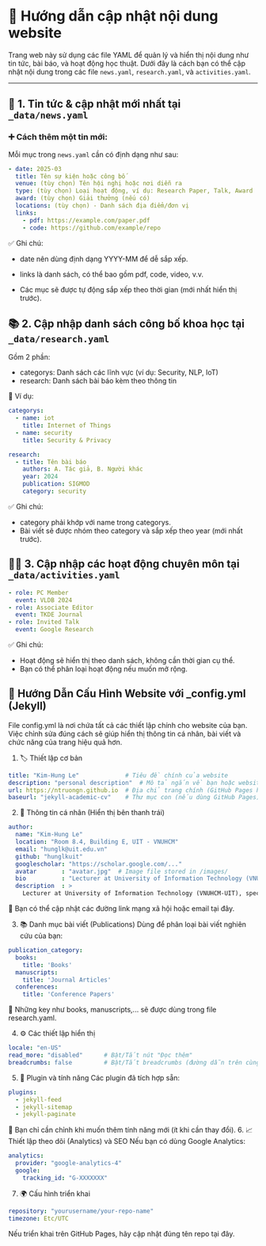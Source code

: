 # 📄 Hướng dẫn cập nhật nội dung website

Trang web này sử dụng các file YAML để quản lý và hiển thị nội dung như tin tức, bài báo, và hoạt động học thuật. Dưới đây là cách bạn có thể cập nhật nội dung trong các file `news.yaml`, `research.yaml`, và `activities.yaml`.

---

## 📢 1. Tin tức & cập nhật mới nhất tại `_data/news.yaml`

### ➕ Cách thêm một tin mới:
Mỗi mục trong `news.yaml` cần có định dạng như sau:

```yaml
- date: 2025-03
  title: Tên sự kiện hoặc công bố
  venue: (tùy chọn) Tên hội nghị hoặc nơi diễn ra
  type: (tùy chọn) Loại hoạt động, ví dụ: Research Paper, Talk, Award
  award: (tùy chọn) Giải thưởng (nếu có)
  locations: (tùy chọn) - Danh sách địa điểm/đơn vị
  links:
    - pdf: https://example.com/paper.pdf
    - code: https://github.com/example/repo
```

✅ Ghi chú:
- date nên dùng định dạng YYYY-MM để dễ sắp xếp.

- links là danh sách, có thể bao gồm pdf, code, video, v.v.

- Các mục sẽ được tự động sắp xếp theo thời gian (mới nhất hiển thị trước).

## 📚 2. Cập nhập danh sách công bố khoa học tại `_data/research.yaml`
Gồm 2 phần:
- categorys: Danh sách các lĩnh vực (ví dụ: Security, NLP, IoT)
- research: Danh sách bài báo kèm theo thông tin

🧩 Ví dụ:
```yaml
categorys:
  - name: iot
    title: Internet of Things
  - name: security
    title: Security & Privacy

research:
  - title: Tên bài báo
    authors: A. Tác giả, B. Người khác
    year: 2024
    publication: SIGMOD
    category: security
```
✅ Ghi chú:
- category phải khớp với name trong categorys.
- Bài viết sẽ được nhóm theo category và sắp xếp theo year (mới nhất trước).

## 🧑‍🏫 3. Cập nhập các hoạt động chuyên môn tại `_data/activities.yaml`
```yaml
- role: PC Member
  event: VLDB 2024
- role: Associate Editor
  event: TKDE Journal
- role: Invited Talk
  event: Google Research
```
✅ Ghi chú:
- Hoạt động sẽ hiển thị theo danh sách, không cần thời gian cụ thể.
- Bạn có thể phân loại hoạt động nếu muốn mở rộng.


## 🔧 Hướng Dẫn Cấu Hình Website với _config.yml (Jekyll)
File config.yml là nơi chứa tất cả các thiết lập chính cho website của bạn. Việc chỉnh sửa đúng cách sẽ giúp hiển thị thông tin cá nhân, bài viết và chức năng của trang hiệu quả hơn.

1. 🏷 Thiết lập cơ bản
```yaml
title: "Kim-Hung Le"             # Tiêu đề chính của website
description: "personal description"  # Mô tả ngắn về bạn hoặc website (phục vụ SEO)
url: https://ntruongn.github.io  # Địa chỉ trang chính (GitHub Pages hoặc custom domain)
baseurl: "jekyll-academic-cv"    # Thư mục con (nếu dùng GitHub Pages)
```
2. 👤 Thông tin cá nhân (Hiển thị bên thanh trái)
```yaml
author:
  name: "Kim-Hung Le"
  location: "Room 8.4, Building E, UIT - VNUHCM"
  email: "hunglk@uit.edu.vn"
  github: "hunglkuit"
  googlescholar: "https://scholar.google.com/..."
  avatar       : "avatar.jpg"  # Image file stored in /images/
  bio          : "Lecturer at University of Information Technology (VNUHCM-UIT), specialized in IoT and computer networks."
  description  : > 
    Lecturer at University of Information Technology (VNUHCM-UIT), specialized in IoT and computer networks."
```
📌 Bạn có thể cập nhật các đường link mạng xã hội hoặc email tại đây.

3. 📚 Danh mục bài viết (Publications)
Dùng để phân loại bài viết nghiên cứu của bạn:
```yaml
publication_category:
  books:
    title: 'Books'
  manuscripts:
    title: 'Journal Articles'
  conferences:
    title: 'Conference Papers'
```
📝 Những key như books, manuscripts,... sẽ được dùng trong file research.yaml.

4. ⚙️ Các thiết lập hiển thị
```yaml
locale: "en-US"
read_more: "disabled"      # Bật/Tắt nút "Đọc thêm"
breadcrumbs: false         # Bật/Tắt breadcrumbs (đường dẫn trên cùng trang)
```

5. 🧩 Plugin và tính năng
Các plugin đã tích hợp sẵn:
  ```yaml
  plugins:
    - jekyll-feed
    - jekyll-sitemap
    - jekyll-paginate
  ```
  🔌 Bạn chỉ cần chỉnh khi muốn thêm tính năng mới (ít khi cần thay đổi).
6. 📈 Thiết lập theo dõi (Analytics) và SEO
Nếu bạn có dùng Google Analytics:
```yaml
analytics:
  provider: "google-analytics-4"
  google:
    tracking_id: "G-XXXXXXX"
```
7. 🌍 Cấu hình triển khai
```yaml
repository: "yourusername/your-repo-name"
timezone: Etc/UTC
```
Nếu triển khai trên GitHub Pages, hãy cập nhật đúng tên repo tại đây.